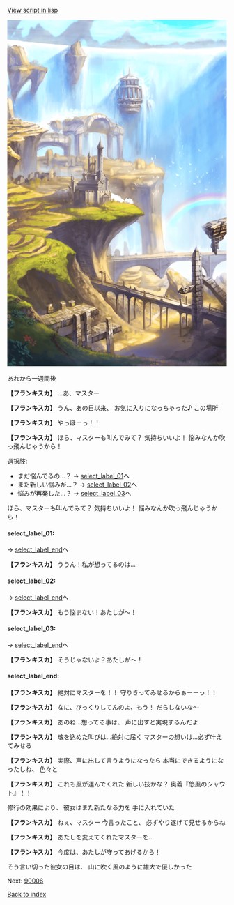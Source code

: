 [View script in lisp](../scripts/20181104.txt)

![mountain.png](../images/backgrounds/mountain.png)

あれから一週間後

**【フランキスカ】**
…あ、マスター

**【フランキスカ】**
うん、あの日以来、
お気に入りになっちゃった♪
この場所

**【フランキスカ】**
やっほーっ！！

**【フランキスカ】**
ほら、マスターも叫んでみて？
気持ちいいよ！
悩みなんか吹っ飛んじゃうから！

選択肢:
- まだ悩んでるの…？ → [select_label_01](#select_label_01)へ
- また新しい悩みが…？ → [select_label_02](#select_label_02)へ
- 悩みが再発した…？ → [select_label_03](#select_label_03)へ

ほら、マスターも叫んでみて？
気持ちいいよ！
悩みなんか吹っ飛んじゃうから！

#### select_label_01:
 → [select_label_end](#select_label_end)へ

**【フランキスカ】**
ううん！私が想ってるのは…

#### select_label_02:
 → [select_label_end](#select_label_end)へ

**【フランキスカ】**
もう悩まない！あたしが〜！

#### select_label_03:
 → [select_label_end](#select_label_end)へ

**【フランキスカ】**
そうじゃないよ？あたしが〜！

#### select_label_end:

**【フランキスカ】**
絶対にマスターを！！
守りきってみせるからぁーーっ！！

**【フランキスカ】**
なに、びっくりしてんのよ、もう！
だらしないな〜

**【フランキスカ】**
あのね…想ってる事は、
声に出すと実現するんだよ

**【フランキスカ】**
魂を込めた叫びは…絶対に届く
マスターの想いは…必ず叶えてみせる

**【フランキスカ】**
実際、声に出して言うようになったら
本当にできるようになったしね、
色々と

**【フランキスカ】**
これも風が運んでくれた
新しい技かな？
奥義『悠風のシャウト』！！

修行の効果により、
彼女はまた新たなる力を
手に入れていた

**【フランキスカ】**
ねぇ、マスター
今言ったこと、
必ずやり遂げて見せるからね

**【フランキスカ】**
あたしを変えてくれたマスターを…

**【フランキスカ】**
今度は、あたしが守ってあげるから！

そう言い切った彼女の目は、
山に吹く風のように雄大で優しかった

Next: [90006](90006.md)

[Back to index](index.md)
